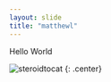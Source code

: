 ```yaml
---
layout: slide
title: "matthewl"
---
```


Hello World

![steroidtocat](https://octodex.github.com/images/steroidtocat.png)
{: .center}
